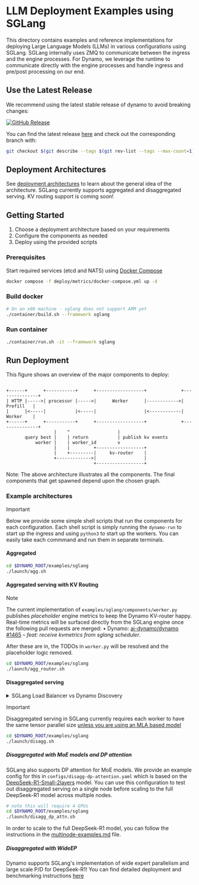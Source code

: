 <!--
SPDX-FileCopyrightText: Copyright (c) 2025 NVIDIA CORPORATION & AFFILIATES. All rights reserved.
SPDX-License-Identifier: Apache-2.0

Licensed under the Apache License, Version 2.0 (the "License");
you may not use this file except in compliance with the License.
You may obtain a copy of the License at

http://www.apache.org/licenses/LICENSE-2.0

Unless required by applicable law or agreed to in writing, software
distributed under the License is distributed on an "AS IS" BASIS,
WITHOUT WARRANTIES OR CONDITIONS OF ANY KIND, either express or implied.
See the License for the specific language governing permissions and
limitations under the License.
-->

# LLM Deployment Examples using SGLang

This directory contains examples and reference implementations for deploying Large Language Models (LLMs) in various configurations using SGLang. SGLang internally uses ZMQ to communicate between the ingress and the engine processes. For Dynamo, we leverage the runtime to communicate directly with the engine processes and handle ingress and pre/post processing on our end.

## Use the Latest Release

We recommend using the latest stable release of dynamo to avoid breaking changes:

[![GitHub Release](https://img.shields.io/github/v/release/ai-dynamo/dynamo)](https://github.com/ai-dynamo/dynamo/releases/latest)

You can find the latest release [here](https://github.com/ai-dynamo/dynamo/releases/latest) and check out the corresponding branch with:

```bash
git checkout $(git describe --tags $(git rev-list --tags --max-count=1))
```

## Deployment Architectures

See [deployment architectures](../llm/README.md#deployment-architectures) to learn about the general idea of the architecture. SGLang currently supports aggregated and disaggregated serving. KV routing support is coming soon!

## Getting Started

1. Choose a deployment architecture based on your requirements
2. Configure the components as needed
3. Deploy using the provided scripts

### Prerequisites

Start required services (etcd and NATS) using [Docker Compose](../../deploy/metrics/docker-compose.yml)

```bash
docker compose -f deploy/metrics/docker-compose.yml up -d
```

### Build docker

```bash
# On an x86 machine - sglang does not support ARM yet
./container/build.sh --framework sglang
```

### Run container

```bash
./container/run.sh -it --framework sglang
```

## Run Deployment

This figure shows an overview of the major components to deploy:



```

+------+      +-----------+      +------------------+             +---------------+
| HTTP |----->| processor |----->|      Worker      |------------>|     Prefill   |
|      |<-----|           |<-----|                  |<------------|     Worker    |
+------+      +-----------+      +------------------+             +---------------+
                  |    ^                  |
       query best |    | return           | publish kv events
           worker |    | worker_id        v
                  |    |         +------------------+
                  |    +---------|     kv-router    |
                  +------------->|                  |
                                 +------------------+

```

Note: The above architecture illustrates all the components. The final components
that get spawned depend upon the chosen graph.

### Example architectures

> [!IMPORTANT]
> Below we provide some simple shell scripts that run the components for each configuration. Each shell script is simply running the `dynamo-run` to start up the ingress and using `python3` to start up the workers. You can easily take each commmand and run them in separate terminals.

#### Aggregated

```bash
cd $DYNAMO_ROOT/examples/sglang
./launch/agg.sh
```

#### Aggregated serving with KV Routing

> [!NOTE]
> The current implementation of `examples/sglang/components/worker.py` publishes _placeholder_ engine metrics to keep the Dynamo KV-router happy. Real-time metrics will be surfaced directly from the SGLang engine once the following pull requests are merged:
> • Dynamo: [ai-dynamo/dynamo #1465](https://github.com/ai-dynamo/dynamo/pull/1465) – _feat: receive kvmetrics from sglang scheduler_.
>
> After these are in, the TODOs in `worker.py` will be resolved and the placeholder logic removed.

```bash
cd $DYNAMO_ROOT/examples/sglang
./launch/agg_router.sh
```

#### Disaggregated serving

<details>
<summary>SGLang Load Balancer vs Dynamo Discovery</summary>

SGLang uses a mini load balancer to route requests to handle disaggregated serving. The load balancer functions as follows:

1. The load balancer receives a request from the client
2. A random `(prefill, decode)` pair is selected from the pool of available workers
3. Request is sent to both `prefill` and `decode` workers via asyncio tasks
4. Internally disaggregation is done from prefill -> decode

Because Dynamo has a discovery mechanism, we do not use a load balancer. Instead, we first route to a random prefill worker, select a random decode worker, and then send the request to both. Internally, SGLang's bootstrap server (which is a part of the `tokenizer_manager`) is used in conjuction with NIXL to handle the kv transfer.

</details>

> [!IMPORTANT]
> Disaggregated serving in SGLang currently requires each worker to have the same tensor parallel size [unless you are using an MLA based model](https://github.com/sgl-project/sglang/pull/5922)

```bash
cd $DYNAMO_ROOT/examples/sglang
./launch/disagg.sh
```

##### Disaggregated with MoE models and DP attention

SGLang also supports DP attention for MoE models. We provide an example config for this in `configs/disagg-dp-attention.yaml` which is based on the [DeepSeek-R1-Small-2layers](https://huggingface.co/silence09/DeepSeek-R1-Small-2layers) model. You can use this configuration to test out disaggregated serving on a single node before scaling to the full DeepSeek-R1 model across multiple nodes.

```bash
# note this will require 4 GPUs
cd $DYNAMO_ROOT/examples/sglang
./launch/disagg_dp_attn.sh
```

In order to scale to the full DeepSeek-R1 model, you can follow the instructions in the [multinode-examples.md](./multinode-examples.md) file.

##### Disaggregated with WideEP

Dynamo supports SGLang's implementation of wide expert parallelism and large scale P/D for DeepSeek-R1! You can find detailed deployment and benchmarking instructions [here](./dsr1-wideep.md)
